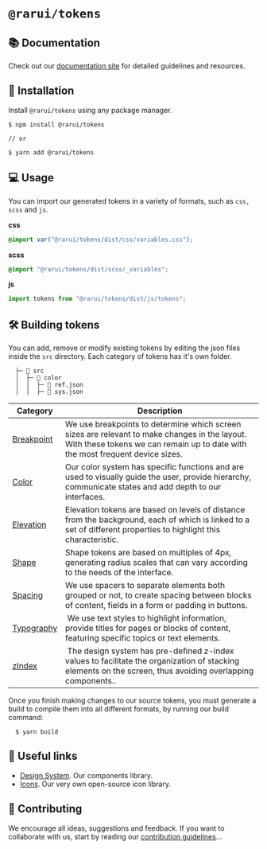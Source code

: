 # `@rarui/tokens`

## 📚 Documentation

Check out our [documentation site]() for detailed guidelines and resources.

## 🚀 Installation

Install `@rarui/tokens` using any package manager.

```shell
$ npm install @rarui/tokens

// or

$ yarn add @rarui/tokens
```

## 💻 Usage

You can import our generated tokens in a variety of formats, such as `css, scss` and `js`.

**css**

```css
@import var("@rarui/tokens/dist/css/variables.css");
```

**scss**

```scss
@import "@rarui/tokens/dist/scss/_variables";
```

**js**

```javascript
import tokens from "@rarui/tokens/dist/js/tokens";
```

## 🛠 Building tokens

You can add, remove or modify existing tokens by editing the json files inside the `src` directory. Each category of tokens has it's own folder.

```
  ├─ 📁 src
  │  ├─ 📁 color
  │  │  ├─ 📄 ref.json
  │  │  ├─ 📄 sys.json
```

| Category                       | Description                                                                                                                                                                    |
| ------------------------------ | ------------------------------------------------------------------------------------------------------------------------------------------------------------------------------ |
| [Breakpoint](./src/breakpoint) | We use breakpoints to determine which screen sizes are relevant to make changes in the layout. With these tokens we can remain up to date with the most frequent device sizes. |
| [Color](./src/color)           | Our color system has specific functions and are used to visually guide the user, provide hierarchy, communicate states and add depth to our interfaces.                        |                           |
| [Elevation](./src/shadow)      | Elevation tokens are based on levels of distance from the background, each of which is linked to a set of different properties to highlight this characteristic.               |
| [Shape](./src/shape)           | Shape tokens are based on multiples of 4px, generating radius scales that can vary according to the needs of the interface.                                                    |
| [Spacing](./src/spacing)       | We use spacers to separate elements both grouped or not, to create spacing between blocks of content, fields in a form or padding in buttons.                                  |
| [Typography](./src/typography) |  We use text styles to highlight information, provide titles for pages or blocks of content, featuring specific topics or text elements.                                       |
| [zIndex](./src/zIndex)         |  The design system has pre-defined z-index values to facilitate the organization of stacking elements on the screen, thus avoiding overlapping components..                    |

Once you finish making changes to our source tokens, you must generate a build to compile them into all different formats, by running our build command:

```shell
  $ yarn build
```

## 🔗 Useful links

- [Design System](https://git.rarolabs.com.br/frontend/rarui). Our components library.
- [Icons](https://git.rarolabs.com.br/frontend/rarui/packages/icons). Our very own open-source icon library.

## 🤝 Contributing

We encourage all ideas, suggestions and feedback. If you want to collaborate with us, start by reading our [contribution guidelines](https://git.rarolabs.com.br/frontend/rarui/blob/master/CONTRIBUTING.md)...
